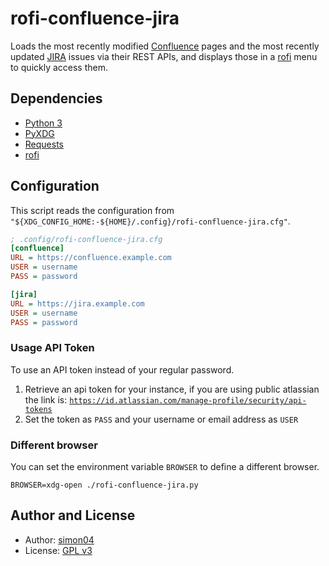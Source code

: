 # rofi-confluence-jira

Loads the most recently modified [Confluence](https://www.atlassian.com/software/confluence) pages and the most recently updated [JIRA](https://www.atlassian.com/software/jira) issues via their REST APIs, and displays those in a [rofi](https://github.com/davatorium/rofi) menu to quickly access them.

## Dependencies

- [Python 3](https://www.python.org/)
- [PyXDG](https://freedesktop.org/wiki/Software/pyxdg/)
- [Requests](https://pypi.org/project/requests/)
- [rofi](https://github.com/davatorium/rofi)

## Configuration

This script reads the configuration from `"${XDG_CONFIG_HOME:-${HOME}/.config}/rofi-confluence-jira.cfg"`.

```ini
; .config/rofi-confluence-jira.cfg
[confluence]
URL = https://confluence.example.com
USER = username
PASS = password

[jira]
URL = https://jira.example.com
USER = username
PASS = password
```

### Usage API Token

To use an API token instead of your regular password.

1. Retrieve an api token for your instance, if you are using public atlassian the link is: [`https://id.atlassian.com/manage-profile/security/api-tokens`](https://id.atlassian.com/manage-profile/security/api-tokens)
2. Set the token as `PASS` and your username or email address as `USER`

### Different browser

You can set the environment variable `BROWSER` to define a different browser.

`BROWSER=xdg-open ./rofi-confluence-jira.py`


## Author and License

- Author: [simon04](https://github.com/simon04)
- License: [GPL v3](https://github.com/simon04/bldrwnsch/blob/gh-pages/LICENSE)
